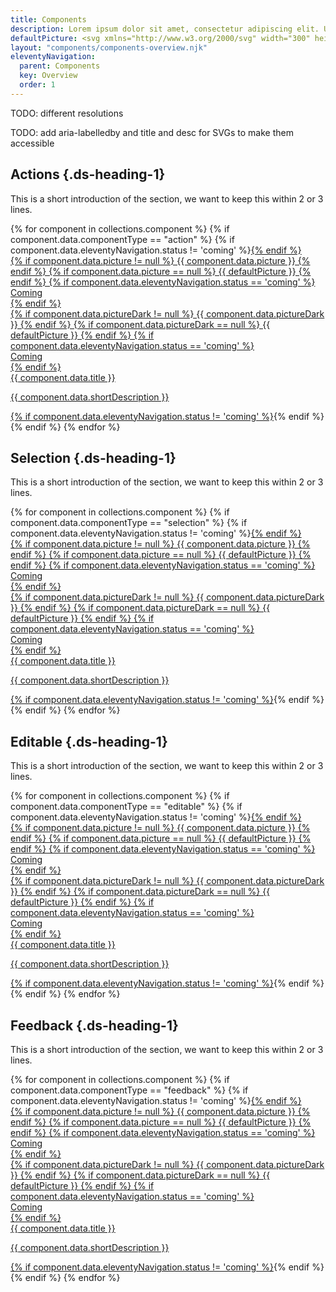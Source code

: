 ```yaml
---
title: Components
description: Lorem ipsum dolor sit amet, consectetur adipiscing elit. Ut et massa mi. Aliquam in hendrerit urna.
defaultPicture: <svg xmlns="http://www.w3.org/2000/svg" width="300" height="200" fill="none"><path stroke="#BCBCBC" d="M145.806 113.006c.728-2.797 1.936-5.399 3.21-7.974.039-.081.067-.165.099-.248.189-.236.382-.468.566-.706 1.514-1.958 2.884-4.02 4.204-6.1057 1.384-2.1851 2.991-4.1971 4.516-6.2725 1.112-1.5119 2.397-2.8937 3.567-4.3645 2.398-3.0158 4.896-5.9454 7.589-8.7008.836-.8552 1.568-1.808 2.513-2.5641 1.099-.8793 2.203-1.7656 3.104-2.8642.048-.0571.106-.1113.168-.1523.584-.3851.594-.4407.148-.9874.55-.0092.758-.5093 1.099-.7975 1.826-1.5478 3.404-3.3529 5.149-4.9844 2.23-2.0844 4.53-4.088 6.963-5.94 2.491-1.8927 4.798-4.002 7.153-6.0581 1.946-1.6982 3.874-3.4157 6.022-4.8715 2.304-1.5607 4.338-3.4799 6.618-5.0748 1.897-1.3267 3.811-2.6207 5.813-3.7929 1.188-.6958 2.371-1.4081 3.578-2.0662 2.005-1.0937 4.095-2.0171 6.29-2.6757 1.098-.3292 2.172-.7963 3.295-.9745 1.164-.1866 2.406-.3261 3.465.5098.149.1176.275.2344.349.4053.325.739.509 1.5138.58 2.3167.035.3898.106.7781.138 1.168.151 1.8646-.225 3.6605-.682 5.4547-.531 2.0865-1.514 3.9893-2.367 5.9419-.848 1.9407-1.969 3.7505-2.951 5.6265-1.958 3.7433-4.205 7.3213-6.211 11.0349-.54 1.0002-1.201 1.9184-1.825 2.8652-.722 1.0979-1.363 2.2494-2.087 3.3474-.932 1.4125-1.874 2.8237-2.742 4.2704-1.209 2.0106-2.436 4.007-3.812 5.9042-1.154 1.5921-2.152 3.2882-3.311 4.8739-1.265 1.7321-2.559 3.4437-3.851 5.1568-.528.6988-1.087 1.3738-1.629 2.0647-.052.0674-.07.1617-.105.2434-.408-.1153-.739.0069-1.008.3206-.286.3327-.575.6656-.855 1.0014-1.401 1.6742-2.785 3.3643-4.204 5.0213-.79.921-1.437 1.953-2.259 2.849-.768.838-1.524 1.688-2.244 2.568-1.429 1.749-2.835 3.51-4.467 5.085-1.745 1.684-3.345 3.51-5.043 5.243-1.874 1.916-4.086 3.414-6.074 5.186-.808.721-1.696 1.369-2.527 2.073-.226.192-.451.407-.459.745-.604.123-1.007.593-1.517.88-1.569.887-3.067 1.898-4.713 2.639-.47.212-.98.416-1.518.171-.185-.487-.185-1.009-.286-1.513-.283-1.401-.902-2.698-1.259-4.076-.111-.427-.29-.826-.473-1.226-.591-1.283-1.28-2.507-2.077-3.675-1.03-1.509-2.339-2.733-3.953-3.552-3.039-1.546-6.246-2.571-9.684-2.747l-.003-.002Z"/><path stroke="#BCBCBC" d="M155.489 115.753c-3.039-1.547-6.246-2.571-9.684-2.747l-.003-.003c-.361.008-.722.012-1.084.018-.396.007-.792.016-1.188.036-4.01.214-7.84 1.185-11.501 2.816-1.831.816-3.61 1.74-5.114 3.101-1.245 1.124-2.229 2.481-3.242 3.803-1.67 2.185-2.607 4.739-3.53 7.293-.101.281-.182.569-.263.856-.141.499-.282.998-.526 1.46l.002.004c-.214.321-.34.677-.434 1.046-.274 1.069-.286 2.19-.661 3.242-.155.436-.26.889-.365 1.342l-.218.942c-.443 1.91-.886 3.825-1.63 5.636-1.504 3.663-3.742 6.851-6.593 9.609-.516.499-1.019 1.009-1.522 1.52-.955.969-1.911 1.938-2.946 2.823-.2.171-.322.395-.063.616.208.179.412.362.629.531.139.11.284.213.438.307 3.718 2.244 7.739 3.55 12.049 4.077 3.262.4 6.518.607 9.799.412.824-.048 1.645-.115 2.465-.197.566-.057 1.132-.122 1.697-.193.319-.039.637-.078.956-.116.974-.117 1.949-.234 2.916-.397 3.243-.547 6.315-1.685 9.382-2.822l.007-.003c1.987-.735 3.78-1.842 5.578-2.953l.385-.237c1.782-1.098 3.327-2.429 4.661-4.018.623-.741 1.186-1.532 1.787-2.292 1.181-1.493 2.147-3.118 2.953-4.839l-.002-.004c.205-.184.356-.407.49-.642.053-.094.103-.189.152-.285.405-.779.658-1.612.911-2.445.108-.353.215-.707.334-1.057.978-2.87 1.302-5.833 1.264-8.849-.014-1.121-.065-2.239-.238-3.349-.184-.487-.183-1.01-.286-1.513-.16-.79-.426-1.547-.691-2.304-.206-.585-.411-1.171-.568-1.772-.062-.238-.144-.467-.237-.692-.074-.18-.155-.356-.236-.534-.591-1.283-1.28-2.507-2.077-3.675-1.03-1.509-2.339-2.731-3.953-3.552Z" clip-rule="evenodd"/><path fill="#BCBCBC" d="M109.454 154.208c2.139-2.069 3.932-4.38 5.33-6.951-.014.026-.028.053-.043.079.003.218.043.367.135.466.108.117.289.163.566.17 1.825.045 3.61.285 5.35.891 2.311.805 4.497 1.813 6.353 3.447.803.707 1.42 1.563 2.039 2.421l.003.003.129.179c1.158 1.599 2.489 3.03 4.229 4.009 1.163.653 2.381 1.157 3.747 1.233.935.052 1.849.285 2.768.461.133.025.266.052.399.079l.219.044c.61.126 1.222.251 1.847.298.528.04 1.047-.067 1.574-.063.114.001.221.019.328.037l.01.001.111.018.707-.262c-3.068 1.137-6.139 2.275-9.382 2.822-.967.163-1.942.28-2.917.397-.318.039-.637.077-.955.117-.566.071-1.131.135-1.697.192-.82.082-1.642.149-2.465.197-3.281.195-6.538-.012-9.799-.411-4.31-.527-8.331-1.834-12.049-4.078-.154-.094-.299-.197-.439-.306-.158-.125-.31-.256-.461-.387l-.167-.144c-.259-.222-.138-.446.063-.617 1.035-.885 1.991-1.854 2.945-2.823.504-.511 1.007-1.021 1.522-1.519Z"/><path stroke="#BCBCBC" d="M105.925 158.861c-17.0822.56-33.7257-2.8-40.6843-18.471-8.4759-19.092-.0006-50.1274 30.2191-50.1274.4063 0 .793.1914 1.0392 0 1.0938.1914 2.1604-.2601 2.1604-2.0511 0-20.346 13.6186-36.5354 34.8396-39.8171 23.537-3.6395 41.474 8.6729 46.359 19.7262m35.025 7.0586c14.5 6.25 25.357 27.2718 22.535 47.3808-3.565 25.4-23.034 32.243-37.756 33.05-14.521.796-28.976-2.317-43.466-2.325"/></svg>
layout: "components/components-overview.njk"
eleventyNavigation:
  parent: Components
  key: Overview
  order: 1
---
```

<div class="ds-components__content-wrapper">

TODO: different resolutions

TODO: add aria-labelledby and title and desc for SVGs to make them accessible

## Actions {.ds-heading-1}

This is a short introduction of the section, we want to keep this within 2 or 3 lines.

<section class="ds-components__cards">
{% for component in collections.component %}
{% if component.data.componentType == "action" %}
{% if component.data.eleventyNavigation.status != 'coming' %}<a href="{{ component.url | url }}">{% endif %}
  <div class="component-card {% if component.data.eleventyNavigation.status == 'coming' %}component-card--disabled{% endif %}">
    <div class="component-card__picture">
      {% if component.data.picture != null %}
        {{ component.data.picture }}
      {% endif %}
      {% if component.data.picture == null %}
        {{ defaultPicture }}
      {% endif %}
      {% if component.data.eleventyNavigation.status == 'coming' %}
        <div class="ds-badge">Coming</div>
      {% endif %}
    </div>
    <div class="component-card__picture--dark">
      {% if component.data.pictureDark != null %}
        {{ component.data.pictureDark }}
      {% endif %}
      {% if component.data.pictureDark == null %}
        {{ defaultPicture }}
      {% endif %}
      {% if component.data.eleventyNavigation.status == 'coming' %}
        <div class="ds-badge">Coming</div>
      {% endif %}
    </div>
    <div class="header-anchor ds-heading-2">{{ component.data.title }}</div>
    <p>{{ component.data.shortDescription }}</p>
  </div>
{% if component.data.eleventyNavigation.status != 'coming' %}</a>{% endif %}
{% endif %}
{% endfor %}
</section>


## Selection {.ds-heading-1}

This is a short introduction of the section, we want to keep this within 2 or 3 lines.

<section class="ds-components__cards">
{% for component in collections.component %}
{% if component.data.componentType == "selection" %}
{% if component.data.eleventyNavigation.status != 'coming' %}<a href="{{ component.url | url }}">{% endif %}
  <div class="component-card {% if component.data.eleventyNavigation.status == 'coming' %}component-card--disabled{% endif %}">
    <div class="component-card__picture">
      {% if component.data.picture != null %}
        {{ component.data.picture }}
      {% endif %}
      {% if component.data.picture == null %}
        {{ defaultPicture }}
      {% endif %}
      {% if component.data.eleventyNavigation.status == 'coming' %}
        <div class="ds-badge">Coming</div>
      {% endif %}
    </div>
    <div class="component-card__picture--dark">
      {% if component.data.pictureDark != null %}
        {{ component.data.pictureDark }}
      {% endif %}
      {% if component.data.pictureDark == null %}
        {{ defaultPicture }}
      {% endif %}
      {% if component.data.eleventyNavigation.status == 'coming' %}
        <div class="ds-badge">Coming</div>
      {% endif %}
    </div>
    <div class="header-anchor ds-heading-2">
    {{ component.data.title }}
    </div>
    <p>{{ component.data.shortDescription }}</p>
  </div>
{% if component.data.eleventyNavigation.status != 'coming' %}</a>{% endif %}
{% endif %}
{% endfor %}
</section>

## Editable {.ds-heading-1}

This is a short introduction of the section, we want to keep this within 2 or 3 lines.

<section class="ds-components__cards">
{% for component in collections.component %}
{% if component.data.componentType == "editable" %}
{% if component.data.eleventyNavigation.status != 'coming' %}<a href="{{ component.url | url }}">{% endif %}
  <div class="component-card {% if component.data.eleventyNavigation.status == 'coming' %}component-card--disabled{% endif %}">
    <div class="component-card__picture">
      {% if component.data.picture != null %}
        {{ component.data.picture }}
      {% endif %}
      {% if component.data.picture == null %}
        {{ defaultPicture }}
      {% endif %}
      {% if component.data.eleventyNavigation.status == 'coming' %}
        <div class="ds-badge">Coming</div>
      {% endif %}
    </div>
    <div class="component-card__picture--dark">
      {% if component.data.pictureDark != null %}
        {{ component.data.pictureDark }}
      {% endif %}
      {% if component.data.pictureDark == null %}
        {{ defaultPicture }}
      {% endif %}
      {% if component.data.eleventyNavigation.status == 'coming' %}
        <div class="ds-badge">Coming</div>
      {% endif %}
    </div>
    <div class="header-anchor ds-heading-2">
    {{ component.data.title }}
    </div>
    <p>{{ component.data.shortDescription }}</p>
  </div>
{% if component.data.eleventyNavigation.status != 'coming' %}</a>{% endif %}
{% endif %}
{% endfor %}
</section>

## Feedback {.ds-heading-1}

This is a short introduction of the section, we want to keep this within 2 or 3 lines.

<section class="ds-components__cards">
{% for component in collections.component %}
{% if component.data.componentType == "feedback" %}
{% if component.data.eleventyNavigation.status != 'coming' %}<a href="{{ component.url | url }}">{% endif %}
  <div class="component-card {% if component.data.eleventyNavigation.status == 'coming' %}component-card--disabled{% endif %}">
    <div class="component-card__picture">
      {% if component.data.picture != null %}
        {{ component.data.picture }}
      {% endif %}
      {% if component.data.picture == null %}
        {{ defaultPicture }}
      {% endif %}
      {% if component.data.eleventyNavigation.status == 'coming' %}
        <div class="ds-badge">Coming</div>
      {% endif %}
    </div>
    <div class="component-card__picture--dark">
      {% if component.data.pictureDark != null %}
        {{ component.data.pictureDark }}
      {% endif %}
      {% if component.data.pictureDark == null %}
        {{ defaultPicture }}
      {% endif %}
      {% if component.data.eleventyNavigation.status == 'coming' %}
        <div class="ds-badge">Coming</div>
      {% endif %}
    </div>
    <div class="header-anchor ds-heading-2">
    {{ component.data.title }}
    </div>
    <p>{{ component.data.shortDescription }}</p>
  </div>
{% if component.data.eleventyNavigation.status != 'coming' %}</a>{% endif %}
{% endif %}
{% endfor %}
</section>

</div>